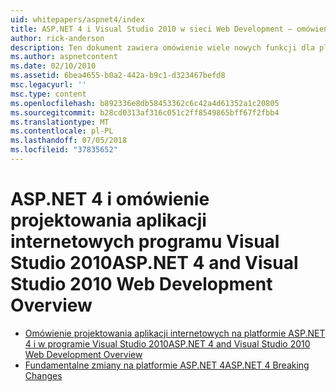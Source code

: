 ```yaml
---
uid: whitepapers/aspnet4/index
title: ASP.NET 4 i Visual Studio 2010 w sieci Web Development — omówienie | Dokumentacja firmy Microsoft
author: rick-anderson
description: Ten dokument zawiera omówienie wiele nowych funkcji dla platformy ASP.NET, które są uwzględnione w ramach platformy.NET Framework 4 i w programie Visual Studio 2010.
ms.author: aspnetcontent
ms.date: 02/10/2010
ms.assetid: 6bea4655-b0a2-442a-b9c1-d323467befd8
msc.legacyurl: ''
msc.type: content
ms.openlocfilehash: b892336e8db58453362c6c42a4d61352a1c20805
ms.sourcegitcommit: b28cd0313af316c051c2ff8549865bff67f2fbb4
ms.translationtype: MT
ms.contentlocale: pl-PL
ms.lasthandoff: 07/05/2018
ms.locfileid: "37835652"
---
```

<a name="aspnet-4-and-visual-studio-2010-web-development-overview"></a><span data-ttu-id="838ed-103">ASP.NET 4 i omówienie projektowania aplikacji internetowych programu Visual Studio 2010</span><span class="sxs-lookup"><span data-stu-id="838ed-103">ASP.NET 4 and Visual Studio 2010 Web Development Overview</span></span>
====================
- [<span data-ttu-id="838ed-104">Omówienie projektowania aplikacji internetowych na platformie ASP.NET 4 i w programie Visual Studio 2010</span><span class="sxs-lookup"><span data-stu-id="838ed-104">ASP.NET 4 and Visual Studio 2010 Web Development Overview</span></span>](overview.md)
- [<span data-ttu-id="838ed-105">Fundamentalne zmiany na platformie ASP.NET 4</span><span class="sxs-lookup"><span data-stu-id="838ed-105">ASP.NET 4 Breaking Changes</span></span>](breaking-changes.md)
